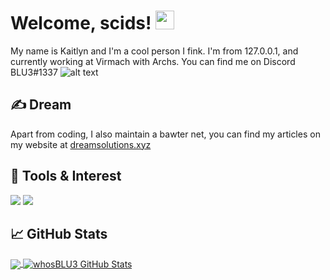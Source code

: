 <!-- Topper -->

# Welcome, scids! <img src="https://raw.githubusercontent.com/MartinHeinz/MartinHeinz/master/wave.gif" width="30px">

My name is Kaitlyn and I'm a cool person I fink. I'm from 127.0.0.1, and currently working at Virmach with Archs. You can find me on Discord BLU3#1337 ![alt text](https://img.shields.io/badge/-Discord-7289DA?style=flat-square&logo=Discord&logoColor=white)

## &#x270d; Dream

Apart from coding, I also maintain a bawter net, you can find my articles on my website at [dreamsolutions.xyz](https://dreamsolutions.xyz/)

## 🔧 Tools & Interest
![](https://img.shields.io/badge/OS-Linux-informational?style=flat&logo=linux&logoColor=white&color=2bbc8a)
![](https://img.shields.io/badge/Code-Python-informational?style=flat&logo=python&logoColor=white&color=2bbc8a)

## &#x1f4c8; GitHub Stats

<a href="https://github.com/whosBLU3/whosBLU3">
  <img align="center" src="https://github-readme-stats.vercel.app/api/top-langs/?username=whosBLU3&hide=java,html,tex&title_color=ffffff&text_color=c9cacc&icon_color=2bbc8a&bg_color=1d1f21&langs_count=3" />
</a>
<a href="https://github.com/whosBLU3/whosBLU3">
  <img align="center" src="https://github-readme-stats.vercel.app/api?username=whosBLU3&show_icons=true&line_height=27&count_private=true&title_color=ffffff&text_color=c9cacc&icon_color=2bbc8a&bg_color=1d1f21" alt="whosBLU3 GitHub Stats" />
</a>
